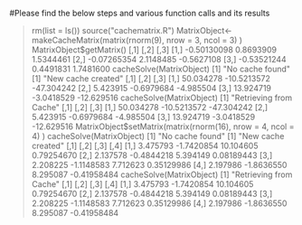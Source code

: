 
#Please find the below steps and various function calls and its results

> rm(list = ls())
> source("cachematrix.R")
> MatrixObject<-makeCacheMatrix(matrix(rnorm(9), nrow = 3, ncol = 3) )
> MatrixObject$getMatrix()
            [,1]      [,2]       [,3]
[1,] -0.50130098 0.8693909  1.5344461
[2,] -0.07265354 2.1148485 -0.5627108
[3,] -0.53521244 0.4491831  1.7481600
> cacheSolve(MatrixObject)
[1] "No cache found"
[1] "New cache created"
          [,1]        [,2]       [,3]
[1,] 50.034278 -10.5213572 -47.304242
[2,]  5.423915  -0.6979684  -4.985504
[3,] 13.924719  -3.0418529 -12.629516
> cacheSolve(MatrixObject)
[1] "Retrieving from Cache"
          [,1]        [,2]       [,3]
[1,] 50.034278 -10.5213572 -47.304242
[2,]  5.423915  -0.6979684  -4.985504
[3,] 13.924719  -3.0418529 -12.629516
> MatrixObject$setMatrix(matrix(rnorm(16), nrow = 4, ncol = 4) )
> cacheSolve(MatrixObject)
[1] "No cache found"
[1] "New cache created"
         [,1]       [,2]      [,3]        [,4]
[1,] 3.475793 -1.7420854 10.104605  0.79254670
[2,] 2.137578 -0.4844218  5.394149  0.08189443
[3,] 2.208225 -1.1148583  7.712623  0.35129986
[4,] 2.197986 -1.8636550  8.295087 -0.41958484
> cacheSolve(MatrixObject)
[1] "Retrieving from Cache"
         [,1]       [,2]      [,3]        [,4]
[1,] 3.475793 -1.7420854 10.104605  0.79254670
[2,] 2.137578 -0.4844218  5.394149  0.08189443
[3,] 2.208225 -1.1148583  7.712623  0.35129986
[4,] 2.197986 -1.8636550  8.295087 -0.41958484